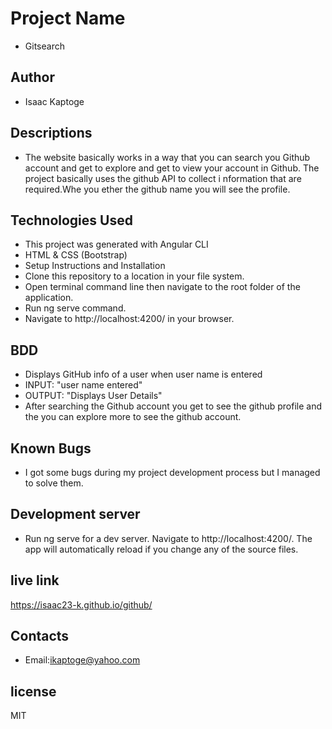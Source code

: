 # Project Name
  - Gitsearch

## Author
  - Isaac Kaptoge
  
## Descriptions
- The website basically works in a way that you can search you Github account and get to explore     and get to view your account in Github. The project basically uses the github API to collect i    nformation that are required.Whe you ether the github name you will see the profile.
 ## Technologies Used
- This project was generated with Angular CLI
- HTML & CSS (Bootstrap)
- Setup Instructions and Installation
- Clone this repository to a location in your file system.
- Open terminal command line then navigate to the root folder of the application.
- Run ng serve command.
- Navigate to http://localhost:4200/ in your browser.
## BDD
- Displays GitHub info of a user when user name is entered
- INPUT: "user name entered"
- OUTPUT: "Displays User Details"
- After searching the Github account you get to see the github profile and the you can explore       more to see the github account.

## Known Bugs
- I got some bugs during my project development process but I managed to solve them.

##  Development server
- Run ng serve for a dev server. Navigate to http://localhost:4200/. The app will automatically reload if you change any of the source files.


## live link
https://isaac23-k.github.io/github/

## Contacts
- Email:ikaptoge@yahoo.com

## license
MIT
